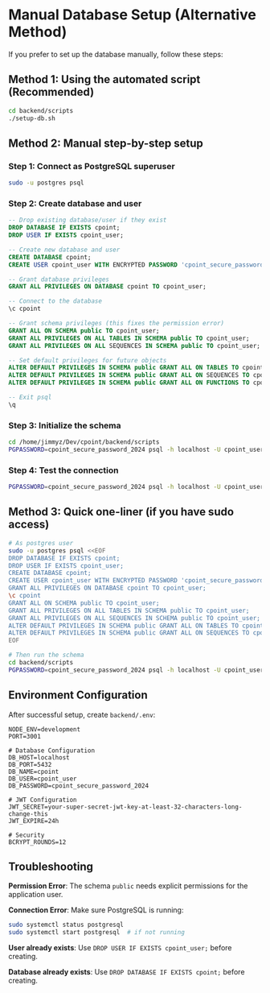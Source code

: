 # Manual Database Setup (Alternative Method)

If you prefer to set up the database manually, follow these steps:

## Method 1: Using the automated script (Recommended)

```bash
cd backend/scripts
./setup-db.sh
```

## Method 2: Manual step-by-step setup

### Step 1: Connect as PostgreSQL superuser
```bash
sudo -u postgres psql
```

### Step 2: Create database and user
```sql
-- Drop existing database/user if they exist
DROP DATABASE IF EXISTS cpoint;
DROP USER IF EXISTS cpoint_user;

-- Create new database and user
CREATE DATABASE cpoint;
CREATE USER cpoint_user WITH ENCRYPTED PASSWORD 'cpoint_secure_password_2024';

-- Grant database privileges
GRANT ALL PRIVILEGES ON DATABASE cpoint TO cpoint_user;

-- Connect to the database
\c cpoint

-- Grant schema privileges (this fixes the permission error)
GRANT ALL ON SCHEMA public TO cpoint_user;
GRANT ALL PRIVILEGES ON ALL TABLES IN SCHEMA public TO cpoint_user;
GRANT ALL PRIVILEGES ON ALL SEQUENCES IN SCHEMA public TO cpoint_user;

-- Set default privileges for future objects
ALTER DEFAULT PRIVILEGES IN SCHEMA public GRANT ALL ON TABLES TO cpoint_user;
ALTER DEFAULT PRIVILEGES IN SCHEMA public GRANT ALL ON SEQUENCES TO cpoint_user;
ALTER DEFAULT PRIVILEGES IN SCHEMA public GRANT ALL ON FUNCTIONS TO cpoint_user;

-- Exit psql
\q
```

### Step 3: Initialize the schema
```bash
cd /home/jimmyz/Dev/cpoint/backend/scripts
PGPASSWORD=cpoint_secure_password_2024 psql -h localhost -U cpoint_user -d cpoint -f init-db-fixed.sql
```

### Step 4: Test the connection
```bash
PGPASSWORD=cpoint_secure_password_2024 psql -h localhost -U cpoint_user -d cpoint -c "SELECT 'Connection works!' as test;"
```

## Method 3: Quick one-liner (if you have sudo access)

```bash
# As postgres user
sudo -u postgres psql <<EOF
DROP DATABASE IF EXISTS cpoint;
DROP USER IF EXISTS cpoint_user;
CREATE DATABASE cpoint;
CREATE USER cpoint_user WITH ENCRYPTED PASSWORD 'cpoint_secure_password_2024';
GRANT ALL PRIVILEGES ON DATABASE cpoint TO cpoint_user;
\c cpoint
GRANT ALL ON SCHEMA public TO cpoint_user;
GRANT ALL PRIVILEGES ON ALL TABLES IN SCHEMA public TO cpoint_user;
GRANT ALL PRIVILEGES ON ALL SEQUENCES IN SCHEMA public TO cpoint_user;
ALTER DEFAULT PRIVILEGES IN SCHEMA public GRANT ALL ON TABLES TO cpoint_user;
ALTER DEFAULT PRIVILEGES IN SCHEMA public GRANT ALL ON SEQUENCES TO cpoint_user;
EOF

# Then run the schema
cd backend/scripts
PGPASSWORD=cpoint_secure_password_2024 psql -h localhost -U cpoint_user -d cpoint -f init-db-fixed.sql
```

## Environment Configuration

After successful setup, create `backend/.env`:

```env
NODE_ENV=development
PORT=3001

# Database Configuration
DB_HOST=localhost
DB_PORT=5432
DB_NAME=cpoint
DB_USER=cpoint_user
DB_PASSWORD=cpoint_secure_password_2024

# JWT Configuration
JWT_SECRET=your-super-secret-jwt-key-at-least-32-characters-long-change-this
JWT_EXPIRE=24h

# Security
BCRYPT_ROUNDS=12
```

## Troubleshooting

**Permission Error**: The schema `public` needs explicit permissions for the application user.

**Connection Error**: Make sure PostgreSQL is running:
```bash
sudo systemctl status postgresql
sudo systemctl start postgresql  # if not running
```

**User already exists**: Use `DROP USER IF EXISTS cpoint_user;` before creating.

**Database already exists**: Use `DROP DATABASE IF EXISTS cpoint;` before creating.